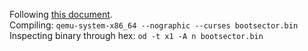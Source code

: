 Following [this document](https://www.cs.bham.ac.uk/~exr/lectures/opsys/10_11/lectures/os-dev.pdf).  
Compiling: ```qemu-system-x86_64 --nographic --curses bootsector.bin```  
Inspecting binary through hex: ```od -t x1 -A n bootsector.bin```
